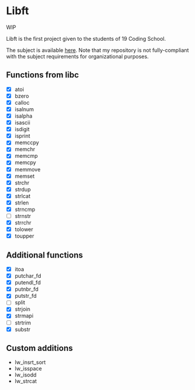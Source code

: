 # Libft
WIP

Libft is the first project given to the students of 19 Coding School.

The subject is available [here](/subjects/en.subject.pdf).
Note that my repository is not fully-compliant with the subject requirements for organizational purposes.

## Functions from libc

- [x] atoi
- [x] bzero
- [x] calloc
- [x] isalnum
- [x] isalpha
- [x] isascii
- [x] isdigit
- [x] isprint
- [x] memccpy
- [x] memchr
- [x] memcmp
- [x] memcpy
- [x] memmove
- [x] memset
- [x] strchr
- [x] strdup
- [x] strlcat
- [x] strlen
- [x] strncmp
- [ ] strnstr
- [x] strrchr
- [x] tolower
- [x] toupper

## Additional functions

- [x] itoa
- [x] putchar_fd
- [x] putendl_fd
- [x] putnbr_fd
- [x] putstr_fd
- [ ] split
- [x] strjoin
- [x] strmapi
- [ ] strtrim
- [x] substr

## Custom additions

+ lw_insrt_sort
+ lw_isspace
+ lw_isodd
+ lw_strcat